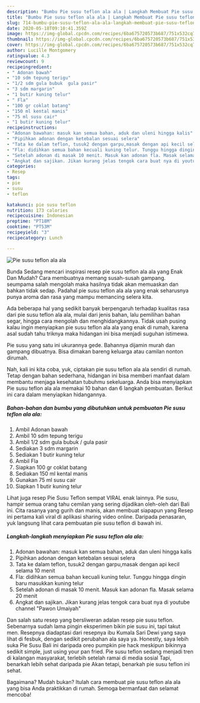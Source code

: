 ```yaml
---
description: "Bumbu Pie susu teflon ala ala | Langkah Membuat Pie susu teflon ala ala Yang Menggugah Selera"
title: "Bumbu Pie susu teflon ala ala | Langkah Membuat Pie susu teflon ala ala Yang Menggugah Selera"
slug: 714-bumbu-pie-susu-teflon-ala-ala-langkah-membuat-pie-susu-teflon-ala-ala-yang-menggugah-selera
date: 2020-05-18T09:10:41.359Z
image: https://img-global.cpcdn.com/recipes/6ba675720573b687/751x532cq70/pie-susu-teflon-ala-ala-foto-resep-utama.jpg
thumbnail: https://img-global.cpcdn.com/recipes/6ba675720573b687/751x532cq70/pie-susu-teflon-ala-ala-foto-resep-utama.jpg
cover: https://img-global.cpcdn.com/recipes/6ba675720573b687/751x532cq70/pie-susu-teflon-ala-ala-foto-resep-utama.jpg
author: Lucille Montgomery
ratingvalue: 4.3
reviewcount: 9
recipeingredient:
- " Adonan bawah"
- "10 sdm tepung terigu"
- "1/2 sdm gula bubuk  gula pasir"
- "3 sdm margarin"
- "1 butir kuning telur"
- " Fla"
- "100 gr coklat batang"
- "150 ml kental manis"
- "75 ml susu cair"
- "1 butir kuning telur"
recipeinstructions:
- "Adonan bawahan: masuk kan semua bahan, aduk dan uleni hingga kalis"
- "Pipihkan adonan dengan ketebalan sesuai selera"
- "Tata ke dalam teflon, tusuk2 dengan garpu,masak dengan api kecil selama 10 menit"
- "Fla: didihkan semua bahan kecuali kuning telur. Tunggu hingga dingin baru masukkan kuning telur"
- "Setelah adonan di masak 10 menit. Masuk kan adonan fla. Masak selama 20 menit"
- "Angkat dan sajikan. Jikan kurang jelas tengok cara buat nya di youtube channel &#34;Pawon Umaiyah&#34;"
categories:
- Resep
tags:
- pie
- susu
- teflon

katakunci: pie susu teflon 
nutrition: 173 calories
recipecuisine: Indonesian
preptime: "PT18M"
cooktime: "PT53M"
recipeyield: "3"
recipecategory: Lunch

---
```



![Pie susu teflon ala ala](https://img-global.cpcdn.com/recipes/6ba675720573b687/751x532cq70/pie-susu-teflon-ala-ala-foto-resep-utama.jpg)

Bunda Sedang mencari inspirasi resep pie susu teflon ala ala yang Enak Dan Mudah? Cara membuatnya memang susah-susah gampang. seumpama salah mengolah maka hasilnya tidak akan memuaskan dan bahkan tidak sedap. Padahal pie susu teflon ala ala yang enak seharusnya punya aroma dan rasa yang mampu memancing selera kita.

Ada beberapa hal yang sedikit banyak berpengaruh terhadap kualitas rasa dari pie susu teflon ala ala, mulai dari jenis bahan, lalu pemilihan bahan segar, hingga cara mengolah dan menghidangkannya. Tidak usah pusing kalau ingin menyiapkan pie susu teflon ala ala yang enak di rumah, karena asal sudah tahu triknya maka hidangan ini bisa menjadi suguhan istimewa.

Pie susu yang satu ini ukurannya gede. Bahannya dijamin murah dan gampang dibuatnya. Bisa dimakan bareng keluarga atau camilan nonton dirumah.


Nah, kali ini kita coba, yuk, ciptakan pie susu teflon ala ala sendiri di rumah. Tetap dengan bahan sederhana, hidangan ini bisa memberi manfaat dalam membantu menjaga kesehatan tubuhmu sekeluarga. Anda bisa menyiapkan Pie susu teflon ala ala memakai 10 bahan dan 6 langkah pembuatan. Berikut ini cara dalam menyiapkan hidangannya.

<!--inarticleads1-->

##### Bahan-bahan dan bumbu yang dibutuhkan untuk pembuatan Pie susu teflon ala ala:

1. Ambil  Adonan bawah
1. Ambil 10 sdm tepung terigu
1. Ambil 1/2 sdm gula bubuk / gula pasir
1. Sediakan 3 sdm margarin
1. Sediakan 1 butir kuning telur
1. Ambil  Fla
1. Siapkan 100 gr coklat batang
1. Sediakan 150 ml kental manis
1. Gunakan 75 ml susu cair
1. Siapkan 1 butir kuning telur


Lihat juga resep Pie Susu Teflon sempat VIRAL enak lainnya. Pie susu, hampir semua orang tahu cemilan yang sering dijadikan oleh-oleh dari Bali ini. Cita rasanya yang gurih dan manis, akan membuat siapapun yang Resep ini pertama kali viral di aplikasi sharing video online. Daripada penasaran, yuk langsung lihat cara pembuatan pie susu teflon di bawah ini. 

<!--inarticleads2-->

##### Langkah-langkah menyiapkan Pie susu teflon ala ala:

1. Adonan bawahan: masuk kan semua bahan, aduk dan uleni hingga kalis
1. Pipihkan adonan dengan ketebalan sesuai selera
1. Tata ke dalam teflon, tusuk2 dengan garpu,masak dengan api kecil selama 10 menit
1. Fla: didihkan semua bahan kecuali kuning telur. Tunggu hingga dingin baru masukkan kuning telur
1. Setelah adonan di masak 10 menit. Masuk kan adonan fla. Masak selama 20 menit
1. Angkat dan sajikan. Jikan kurang jelas tengok cara buat nya di youtube channel &#34;Pawon Umaiyah&#34;


Dan salah satu resep yang bersliweran adalan resep pie susu teflon. Sebenarnya sudah lama pingin eksperimen bikin pie susu ini, tapi takut men. Resepnya diadaptasi dari resepnya ibu Kumala Sari Dewi yang saya lihat di fesbuk, dengan sedikit perubahan ala saya ya. Honestly, saya lebih suka Pie Susu Bali ini daripada oreo pumpkin pie hack meskipun bikinnya sedikit simple, just using your pan fried. Pie susu teflon sedang menjadi tren di kalangan masyarakat, terlebih setelah ramai di media sosial Tapi, benarkah lebih sehat daripada pie Akan tetapi, benarkah pie susu teflon ini sehat. 

Bagaimana? Mudah bukan? Itulah cara membuat pie susu teflon ala ala yang bisa Anda praktikkan di rumah. Semoga bermanfaat dan selamat mencoba!
